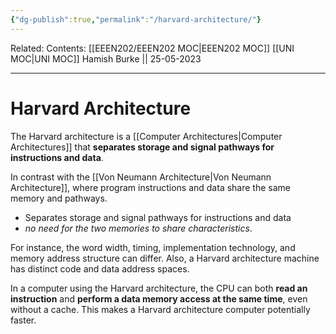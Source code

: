 ```yaml
---
{"dg-publish":true,"permalink":"/harvard-architecture/"}
---
```


Related: 
Contents: [[EEEN202/EEEN202 MOC\|EEEN202 MOC]]
[[UNI MOC\|UNI MOC]]
Hamish Burke || 25-05-2023
***

# Harvard Architecture

The Harvard architecture is a [[Computer Architectures\|Computer Architectures]] that **separates storage and signal pathways for instructions and data**. 

In contrast with the [[Von Neumann Architecture\|Von Neumann Architecture]], where program instructions and data share the same memory and pathways. 

- Separates storage and signal pathways for instructions and data
- *no need for the two memories to share characteristics*. 

For instance, the word width, timing, implementation technology, and memory address structure can differ. Also, a Harvard architecture machine has distinct code and data address spaces.

In a computer using the Harvard architecture, the CPU can both **read an instruction** and **perform a data memory access at the same time**, even without a cache. This makes a Harvard architecture computer potentially faster.

